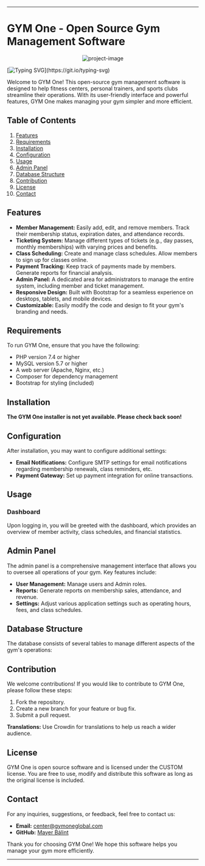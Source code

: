 
---

# GYM One - Open Source Gym Management Software
<p align="center"><img src="https://gymoneglobal.com/assets/img/text-color-logo.png" alt="project-image"></p>



[![Typing SVG](https://readme-typing-svg.demolab.com?font=Nunito&size=32&duration=4000&pause=1000&color=1834F7&center=true&vCenter=true&width=435&lines=Hello+world!)](https://git.io/typing-svg)


Welcome to GYM One! This open-source gym management software is designed to help fitness centers, personal trainers, and sports clubs streamline their operations. With its user-friendly interface and powerful features, GYM One makes managing your gym simpler and more efficient.

## Table of Contents

1. [Features](#features)
2. [Requirements](#requirements)
3. [Installation](#installation)
4. [Configuration](#configuration)
5. [Usage](#usage)
6. [Admin Panel](#admin-panel)
7. [Database Structure](#database-structure)
8. [Contribution](#contribution)
9. [License](#license)
10. [Contact](#contact)

## Features

- **Member Management:** Easily add, edit, and remove members. Track their membership status, expiration dates, and attendance records.
- **Ticketing System:** Manage different types of tickets (e.g., day passes, monthly memberships) with varying prices and benefits.
- **Class Scheduling:** Create and manage class schedules. Allow members to sign up for classes online.
- **Payment Tracking:** Keep track of payments made by members. Generate reports for financial analysis.
- **Admin Panel:** A dedicated area for administrators to manage the entire system, including member and ticket management.
- **Responsive Design:** Built with Bootstrap for a seamless experience on desktops, tablets, and mobile devices.
- **Customizable:** Easily modify the code and design to fit your gym's branding and needs.

## Requirements

To run GYM One, ensure that you have the following:

- PHP version 7.4 or higher
- MySQL version 5.7 or higher
- A web server (Apache, Nginx, etc.)
- Composer for dependency management
- Bootstrap for styling (included)

## Installation

**The GYM One installer is not yet available. Please check back soon!**


## Configuration

After installation, you may want to configure additional settings:

- **Email Notifications:** Configure SMTP settings for email notifications regarding membership renewals, class reminders, etc.
- **Payment Gateway:** Set up payment integration for online transactions.

## Usage

### Dashboard

Upon logging in, you will be greeted with the dashboard, which provides an overview of member activity, class schedules, and financial statistics.

## Admin Panel

The admin panel is a comprehensive management interface that allows you to oversee all operations of your gym. Key features include:

- **User Management:** Manage users and Admin roles.
- **Reports:** Generate reports on membership sales, attendance, and revenue.
- **Settings:** Adjust various application settings such as operating hours, fees, and class schedules.

## Database Structure

The database consists of several tables to manage different aspects of the gym's operations:

## Contribution

We welcome contributions! If you would like to contribute to GYM One, please follow these steps:

1. Fork the repository.
2. Create a new branch for your feature or bug fix.
3. Submit a pull request.

**Translations:** Use Crowdin for translations to help us reach a wider audience.

## License

GYM One is open source software and is licensed under the CUSTOM license. You are free to use, modify and distribute this software as long as the original license is included.

## Contact

For any inquiries, suggestions, or feedback, feel free to contact us:

- **Email:** center@gymoneglobal.com
- **GitHub:** [Mayer Bálint](https://github.com/mayerbalintdev)

Thank you for choosing GYM One! We hope this software helps you manage your gym more efficiently.

--- 